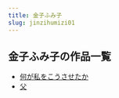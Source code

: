 ```yaml
---
title: 金子ふみ子
slug: jinzihumizi01
---
```


## 金子ふみ子の作品一覧

- [何が私をこうさせたか](hegasiwokousasetaka1a)
- [父](fu11)
